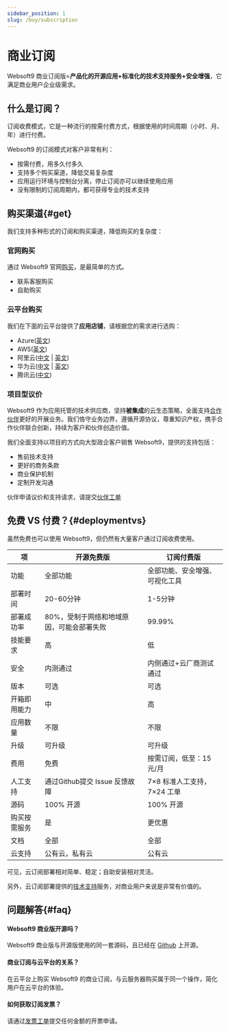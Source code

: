```yaml
---
sidebar_position: 1
slug: /buy/subscription
---
```


# 商业订阅

Websoft9 商业订阅版=**产品化的开源应用+标准化的技术支持服务+安全增强**，它满足商业用户企业级需求。

## 什么是订阅？

订阅收费模式，它是一种流行的按需付费方式，根据使用的时间周期（小时、月、年）进行付费。 

Websoft9 的订阅模式对客户非常有利：  

* 按需付费，用多久付多久
* 支持多个购买渠道，降低交易复杂度
* 应用运行环境与控制台分离，停止订阅亦可以继续使用应用
* 没有限制的订阅周期内，都可获得专业的技术支持

## 购买渠道{#get}

我们支持多种形式的订阅和购买渠道，降低购买的复杂度：  

### 官网购买

通过 Websoft9 官网[购买](https://www.websoft9.com/pricing)，是最简单的方式。  

- 联系客服购买
- 自助购买

### 云平台购买

我们在下面的云平台提供了**应用店铺**，请根据您的需求进行选购：  

- Azure([英文](https://azuremarketplace.microsoft.com/en-us/marketplace/apps?search=websoft9&page=1))
- AWS([英文](https://aws.amazon.com/marketplace/seller-profile?id=c639a579-182c-4d30-8578-4d4d89fba658))
- 阿里云([中文](https://shop658hlt17.market.aliyun.com) | [英文](https://marketplace.alibabacloud.com/store/2116499/list.html?pageIndex=1&supplierId=2116499))
- 华为云([中文](https://market.huaweicloud.com/seller/e57458aa054b430fb2f82a066105f986) | [英文](https://marketplace-intl.huaweicloud.com/seller/a0d01460031d46639391c78a61de9a0f))
- 腾讯云([中文](https://market.cloud.tencent.com/stores/1252192180))

### 项目型议价

Websoft9 作为应用托管的技术供应商，坚持**被集成**的云生态策略，全面支持[合作伙伴](https://www.websoft9.com/partner)更好的开展业务。我们恪守业务边界，遵循开源协议，尊重知识产权，携手合作伙伴联合创新，持续为客户和伙伴创造价值。   

我们全面支持以项目的方式向大型政企客户销售 Websoft9，提供的支持包括：

- 售前技术支持
- 更好的商务条款
- 商业保护机制
- 定制开发沟通

伙伴申请议价和支持请求，请提交[伙伴工单](https://www.websoft9.com/become-partner)


## 免费 VS 付费？{#deploymentvs}

虽然免费也可以使用 Websoft9，但仍然有大量客户通过订阅收费使用。

|  项   |  开源免费版   | 订阅付费版 |
| --- | --- | --- |
|  功能   | 全部功能                                  | 全部功能、安全增强、可视化工具 |
|  部署时间   |  20-60分钟   | 1-5分钟 |
|  部署成功率   |  80%，受制于网络和地域原因，可能会部署失败   | 99.99% |
|  技能要求   |  高   |  低  |
|  安全   |  内测通过   | 内侧通过+云厂商测试通过 |
|  版本   |  可选 | 可选 |
|  开箱即用能力   |  中   |  高  |
|  应用数量   |  不限   |  不限 |
|  升级   | 可升级   | 可升级 |
|  费用   |  免费   | 按需订阅，低至：15元/月 |
|  人工支持   |  通过Github提交 Issue 反馈故障  | 7×8 标准人工支持，7×24 工单 |
|  源码   |  100% 开源   | 100% 开源 |
| 购买按需服务 | 是 | 更优惠 |
|  文档 |  全部  | 全部 |
|  云支持   |  公有云，私有云   | 公有云 |

可见，云订阅部署相对简单、稳定；自助安装相对灵活。   

另外，云订阅部署提供的[技术支持](../helpdesk)服务，对商业用户来说是非常有价值的。 


## 问题解答{#faq}

#### Websoft9 商业版开源吗？

Websoft9 商业版与开源版使用的同一套源码，且已经在 [Github](https://github.com/websoft9) 上开源。

#### 商业订阅与云平台的关系？

在云平台上购买 Websoft9 的商业订阅，与云服务器购买属于同一个操作，简化用户在云平台的体验。    

#### 如何获取订阅发票？

请通过[发票工单](https://www.websoft9.com/invoice)提交任何金额的开票申请。